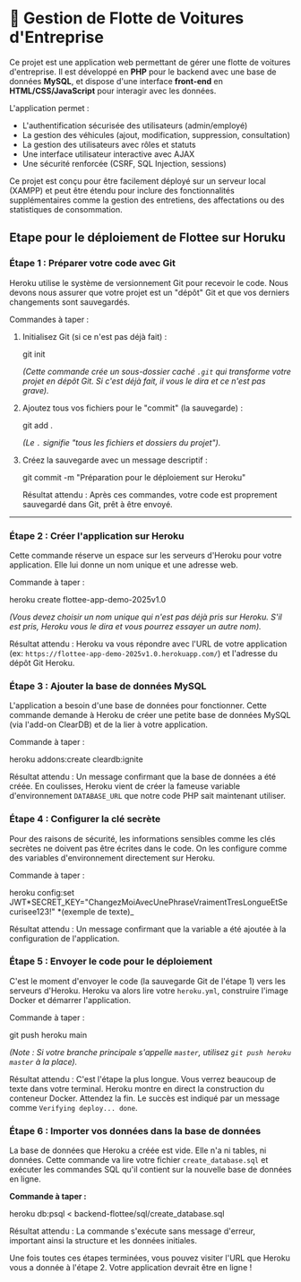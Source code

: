 # 🚗 Gestion de Flotte de Voitures d'Entreprise

Ce projet est une application web permettant de gérer une flotte de voitures d'entreprise. Il est développé en **PHP** pour le backend avec une base de données **MySQL**, et dispose d'une interface **front-end** en **HTML/CSS/JavaScript** pour interagir avec les données.

L'application permet :

- L'authentification sécurisée des utilisateurs (admin/employé)
- La gestion des véhicules (ajout, modification, suppression, consultation)
- La gestion des utilisateurs avec rôles et statuts
- Une interface utilisateur interactive avec AJAX
- Une sécurité renforcée (CSRF, SQL Injection, sessions)

Ce projet est conçu pour être facilement déployé sur un serveur local (XAMPP) et peut être étendu pour inclure des fonctionnalités supplémentaires comme la gestion des entretiens, des affectations ou des statistiques de consommation.

## Etape pour le déploiement de Flottee sur Horuku

### Étape 1 : Préparer votre code avec Git

Heroku utilise le système de versionnement Git pour recevoir le code. Nous devons nous assurer que votre projet est un "dépôt" Git et que vos derniers changements sont sauvegardés.

Commandes à taper :

1. Initialisez Git (si ce n'est pas déjà fait) :

   git init

   _(Cette commande crée un sous-dossier caché `.git` qui transforme votre projet en dépôt Git. Si c'est déjà fait, il vous le dira et ce n'est pas grave)._

2. Ajoutez tous vos fichiers pour le "commit" (la sauvegarde) :

   git add .

   _(Le `.` signifie "tous les fichiers et dossiers du projet")._

3. Créez la sauvegarde avec un message descriptif :

   git commit -m "Préparation pour le déploiement sur Heroku"

   Résultat attendu : Après ces commandes, votre code est proprement sauvegardé dans Git, prêt à être envoyé.

---

### Étape 2 : Créer l'application sur Heroku

Cette commande réserve un espace sur les serveurs d'Heroku pour votre application. Elle lui donne un nom unique et une adresse web.

Commande à taper :

heroku create flottee-app-demo-2025v1.0

_(Vous devez choisir un nom unique qui n'est pas déjà pris sur Heroku. S'il est pris, Heroku vous le dira et vous pourrez essayer un autre nom)._

Résultat attendu : Heroku va vous répondre avec l'URL de votre application (ex: `https://flottee-app-demo-2025v1.0.herokuapp.com/`) et l'adresse du dépôt Git Heroku.

### Étape 3 : Ajouter la base de données MySQL

L'application a besoin d'une base de données pour fonctionner. Cette commande demande à Heroku de créer une petite base de données MySQL (via l'add-on ClearDB) et de la lier à votre application.

Commande à taper :

heroku addons:create cleardb:ignite

Résultat attendu : Un message confirmant que la base de données a été créée. En coulisses, Heroku vient de créer la fameuse variable d'environnement `DATABASE_URL` que notre code PHP sait maintenant utiliser.

### Étape 4 : Configurer la clé secrète

Pour des raisons de sécurité, les informations sensibles comme les clés secrètes ne doivent pas être écrites dans le code. On les configure comme des variables d'environnement directement sur Heroku.

Commande à taper :

heroku config:set JWT*SECRET_KEY="ChangezMoiAvecUnePhraseVraimentTresLongueEtSecurisee123!" *(exemple de texte)\_

Résultat attendu : Un message confirmant que la variable a été ajoutée à la configuration de l'application.

### Étape 5 : Envoyer le code pour le déploiement

C'est le moment d'envoyer le code (la sauvegarde Git de l'étape 1) vers les serveurs d'Heroku. Heroku va alors lire votre `heroku.yml`, construire l'image Docker et démarrer l'application.

Commande à taper :

git push heroku main

_(Note : Si votre branche principale s'appelle `master`, utilisez `git push heroku master` à la place)._

Résultat attendu : C'est l'étape la plus longue. Vous verrez beaucoup de texte dans votre terminal. Heroku montre en direct la construction du conteneur Docker. Attendez la fin. Le succès est indiqué par un message comme `Verifying deploy... done`.

### Étape 6 : Importer vos données dans la base de données

La base de données que Heroku a créée est vide. Elle n'a ni tables, ni données. Cette commande va lire votre fichier `create_database.sql` et exécuter les commandes SQL qu'il contient sur la nouvelle base de données en ligne.

**Commande à taper :**

heroku db:psql < backend-flottee/sql/create_database.sql

Résultat attendu : La commande s'exécute sans message d'erreur, important ainsi la structure et les données initiales.

Une fois toutes ces étapes terminées, vous pouvez visiter l'URL que Heroku vous a donnée à l'étape 2. Votre application devrait être en ligne !
